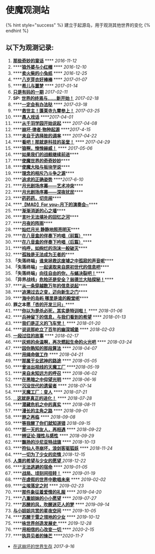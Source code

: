 # 使魔观测站

{% hint style="success" %}
建立于起源岛，用于观测其他世界的变化
{% endhint %}

## 以下为观测记录:

1. [**那些奇妙的童话**](http://mp.weixin.qq.com/s/X4jvDYetm-7qZokV_dwL_A)  ****  _2016-11-12_
2. \*\*\*\*[**狼外婆与小红帽**](https://mp.weixin.qq.com/s/UJRfRlYSOV2-XERGz10dgg)  ****  _2016-12-10_
3. \*\*\*\*[**卖火柴的小兔纸**](http://mp.weixin.qq.com/s/KdvgtXLRYhMc7SEHcDiwZw)  **** _2016-12-25_
4. \*\*\*\*[**八岁芽衣好棒棒**](http://mp.weixin.qq.com/s/N5Q_s-g2KO5pWICN-rvjEg)  **** _2017-01-07_
5. \*\*\*\*[**希儿与噩梦**](http://mp.weixin.qq.com/s/voFFWBTrSnNAu-uPVQ-4sg)  **** _2017-01-14_
6. [**只是有码的一期**](https://mp.weixin.qq.com/s?src=3&timestamp=1608109704&ver=1&signature=efFWCJg4EXQKdt2Vz1x1wsJpXDeX5nf6EdPTD1nGDrPziKr8Tcv*V0dsqUvr3yGfNoyUupxoaAWQXhAR*Xva-eOssHsWEs5H1MNKImFRrlBhIEUzX4ATcvJ9viz1G4EMRSTyfb5*fzZkJ0zKBoR9IHH0X-CTr6nAEXGwWT7Ookc=)  _2017-02-11_
7. **SP:** [**世界的终焉与……新开始！**](http://mp.weixin.qq.com/s/bG4vSbMHXE01GxPY8DRyww) _2017-02-18_
8. \*\*\*\*[**一定会有办法哒**](https://mp.weixin.qq.com/s?src=3&timestamp=1608111072&ver=1&signature=efFWCJg4EXQKdt2Vz1x1wsJpXDeX5nf6EdPTD1nGDrMIbON8pZ0MSOeBJAwsa38iOF2BBROwtlNxsnfRsYVptJPjBAHo0CLnaDgyVHJKGCQFe1MdrvYOht*vAIRj2TFFLIyfl5skBfxaDmKhVA8QK-qEuIwHTap3XOOWhKU-pLk=)  **** _2017-03-18_
9. \*\*\*\*[**救世主！蓬莱寺九霄参上！**](http://mp.weixin.qq.com/s/35I9FKoxhELD4VbXVjne2g) _2017-03-25_
10. \*\*\*\*[**愚人戏话**](http://mp.weixin.qq.com/s/dimSHl4fJ3G_nI0r6UO3CA)   ****_2017-04-01_
11. \*\*\*\*[**从千羽学园开始说起**](http://mp.weixin.qq.com/s/Phh21Ys4IfN-MaIenLxC2Q)  **** _2017-04-08_
12. \*\*\*\*[**崩坏·律者·物种起源**](http://mp.weixin.qq.com/s/lbq6tVV3t7urolz_19ZRwQ)  ****_2017-4-15_
13. \*\*\*\*[**来自于选择肢的调率**](http://mp.weixin.qq.com/s/5M_zA_dKV8i7O22og5L08w)  **** _2017-04-22_
14. \*\*\*\*[**看吧！那就是科技的圣堂！**](http://mp.weixin.qq.com/s/6Um8GOpp0u9er70_2b-o0g)  **** _2017-04-29_
15. \*\*\*\*[**狼啊，惶惶赫威！**](http://mp.weixin.qq.com/s/OibAjPUa35ggVqfcLmu3iA) **** _2017-05-06_
16. \*\*\*\*[**如果我们的战舰继续前进**](http://mp.weixin.qq.com/s/6G_HOHH8y21mxOWPKQfwZw)\*\*\*\*
17. \*\*\*\*[**使魔世界的奇奇妙妙**](http://mp.weixin.qq.com/s/XSdnireH1DVTV8qiGJ4muA)\*\*\*\*
18. \*\*\*\*[**使魔大陆与板块学说**](http://mp.weixin.qq.com/s/ttVNCOn6Q2y7_CUzSVh4ZQ)\*\*\*\*
19. \*\*\*\*[**理念的相斥乃斗争之源**](http://mp.weixin.qq.com/s/6OlUoFlG5PGW03kwKbsZ0Q)\*\*\*\*
20. \*\*\*\*[**追求的正确姿势**](http://mp.weixin.qq.com/s/YuCxkqZaSKQN8M7kiyWdzA) ****_2017-6-10_
21. \*\*\*\*[**月光剧场序幕——艺术冲突**](http://mp.weixin.qq.com/s?__biz=MzA3MzExMzkyMg==&mid=2659797421&idx=2&sn=eb8669d628f8d9d2771f422bbd671d84&chksm=8469e180b31e689611d4500afa9459028273e417542ae2d4110db7b0ff9b321be274f3450372&scene=21#wechat_redirect)\*\*\*\*
22. \*\*\*\*[**月光剧场序幕——深夜扰民**](http://mp.weixin.qq.com/s?__biz=MzA3MzExMzkyMg==&mid=2659797501&idx=2&sn=9f28bd7afe36a4fa2da523aacfdb439d&chksm=8469e1d0b31e68c65cfefdb1d8c4719ed347c8c637bdb15494139f7008032ae23dbd1fa96d75&scene=21#wechat_redirect)\*\*\*\*
23. \*\*\*\*[**药药药，切克闹**](http://mp.weixin.qq.com/s?__biz=MzA3MzExMzkyMg==&mid=2659797575&idx=1&sn=cf67111c0cf28fd880807fb572e6a036&chksm=8469e26ab31e6b7ca632a1d0524d849f0cef8250d88dbbae117ce860b48ab2de18ac3854cb15&scene=21#wechat_redirect)\*\*\*\*
24. \*\*\*\*[**【MAD】For you~月下的演奏会~**](http://mp.weixin.qq.com/s?__biz=MzA3MzExMzkyMg==&mid=2659797708&idx=2&sn=1a903062607b87743e309bc54a710c28&chksm=8469e2e1b31e6bf70f9d527cfb947431e4cfa0843a9424df103bc795b43af2add35091ca4e63&scene=21#wechat_redirect)\*\*\*\*
25. \*\*\*\*[**渐渐消逝的心之墙**](http://mp.weixin.qq.com/s?__biz=MzA3MzExMzkyMg==&mid=2659797752&idx=2&sn=38c8b1da509aeb12692fe140c8d1a78a&chksm=8469e2d5b31e6bc3a7b57fac844a0db84316a1543d45edbb1dd11abd84d7f70a6a1e4643d2ad&scene=21#wechat_redirect)\*\*\*\*
26. \*\*\*\*[**言叶无法填补的回忆之河**](http://mp.weixin.qq.com/s?__biz=MzA3MzExMzkyMg==&mid=2659797916&idx=2&sn=08a68a90d0bc166cbab208a80cf9a5b3&chksm=8469e3b1b31e6aa7e9df426d36b5b4d0b6cbb9c825e4a684f502a4997672e1cb41504cb02037&scene=21#wechat_redirect)\*\*\*\*
27. \*\*\*\*[**月夜的阵雨**](http://mp.weixin.qq.com/s?__biz=MzA3MzExMzkyMg==&mid=2659798012&idx=3&sn=193dc002cbf634d84602bcb848b93826&chksm=8469e3d1b31e6ac7e32deaef2c5692ac251523c920c7749a649bcf85bbc16a7a81e3b8cee4e7&scene=21#wechat_redirect)\*\*\*\*
28. \*\*\*\*[**灿烂月光 静静地照亮明天**](http://mp.weixin.qq.com/s?__biz=MzA3MzExMzkyMg==&mid=2659798075&idx=1&sn=b267fa5043e58949a28e7ecb6a001aa6&chksm=8469e416b31e6d006d927a34d60075bc10164676aa6526306f0b99e575d20c77b27d51944976&scene=21#wechat_redirect)\*\*\*\*
29. \*\*\*\*[**在八音盒的伴奏下吟唱（前篇）**](http://mp.weixin.qq.com/s?__biz=MzA3MzExMzkyMg==&mid=2659798105&idx=4&sn=5de3bf59f023ba90eab92ed4e7c25363&chksm=8469e474b31e6d62ed7c626a4bd92548e0a34632adafb0bf8770311d1abe487a1af7b5a2a460&scene=21#wechat_redirect)\*\*\*\*
30. \*\*\*\*[**在八音盒的伴奏下吟唱（后篇）**](http://mp.weixin.qq.com/s?__biz=MzA3MzExMzkyMg==&mid=2659798142&idx=2&sn=5d36fbb9060533e798c1d799e0cd24b4&chksm=8469e453b31e6d4547616fca5f9b600da891ef38ff7c7eb88ebd48c7d830a7ab684cbaa4fbe6&scene=21#wechat_redirect)\*\*\*\*
31. \*\*\*\*[**呜呼，如绚烂的泡沫一般破灭**](http://mp.weixin.qq.com/s?__biz=MzA3MzExMzkyMg==&mid=2659797681&idx=1&sn=a6357adfb48722f43b4ecfcc1162968a&chksm=8469e29cb31e6b8a337f89634a0e68b9a39da5fa683530c7cb5d0ca33f2abd6aa6abb01c1c47&scene=21#wechat_redirect)\*\*\*\*
32. \*\*\*\*[**孤独是无法成为王者的**](http://mp.weixin.qq.com/s/2npP1RKV4L0V_lIISewQdQ)\*\*\*\*
33. **「失落终端」**[**谁来拯救这废墟之中孤寂的声音呢**](http://mp.weixin.qq.com/s/yqYMji_A8YblfZeub0EYHA)\*\*\*\*
34. **「失落终端」**[**一起读取来自原初世代的信息吧**](http://mp.weixin.qq.com/s/fkB6zprmLjimlGa8dn9onA)\*\*\*\*
35. **「失落终端」**[**向往自由的你，与蛹决裂吧！**](http://mp.weixin.qq.com/s/pTKRQiFOYsmCChm7dlR-DA)\*\*\*\*
36. **「异界战线」**[**危险还是安全？翁德兰大陆探秘！**](http://mp.weixin.qq.com/s/RrcOX5J-91tgtNJ2i7lIhA)\*\*\*\*
37. \*\*\*\*[**从一条穿越数万年的信息说起**](http://mp.weixin.qq.com/s/gOvN_hAigkYQxMPLEdWsOQ)\*\*\*\*
38. \*\*\*\*[**追溯过去之变，迈向新生之门**](http://mp.weixin.qq.com/s/XjdItWO9-YTTzzi6wFaPJw)\*\*\*\*
39. \*\*\*\*[**海中的岛屿 哪里是谁的殿堂呢**](http://mp.weixin.qq.com/s/uQWnt-659nwUGQx22HGI_w)\*\*\*\*
40. **罪之本愿**[**「杏的开发三问」**](https://mp.weixin.qq.com/s/NOF1VE2j0OCm3Y2Hw4Jurg)\*\*\*\*
41. \*\*\*\*[**你以为是杀必死，其实是特训啦！**](https://mp.weixin.qq.com/s?src=11&timestamp=1608111072&ver=2770&signature=5sFpDs2R3zUu8Q4kwfVUoYz4SNVW-VL2kQtSqoEuc2TtRilVsUEaCCDZlO0NjBQOufhiK8FqB*DwyPlFgnviwUTz4Ljc4Lguxnk4G4-gryG9LX*p-3yTOZyLaewxQFz2&new=1)  ****  _2018-01-06_
42. \*\*\*\*[**兵神留下的信息，与我们看到的希望**](https://mp.weixin.qq.com/s?src=11&timestamp=1608112465&ver=2770&signature=5sFpDs2R3zUu8Q4kwfVUoYz4SNVW-VL2kQtSqoEuc2SyuV2zZ3hDulMgoZIkwgHQV60nlGx9h0QPOunn2jeQ8BzCRp0DvCJ8I4hioMo-ThQcrZq8d7xhgnOYIaLKen4H&new=1)    **** _2018-01-13_
43. \*\*\*\*[**我们是正义的飞车党！**](https://mp.weixin.qq.com/s?src=11&timestamp=1608112229&ver=2770&signature=5sFpDs2R3zUu8Q4kwfVUoYz4SNVW-VL2kQtSqoEuc2SgjPQ7ohpXv*6udoslT7XsiCcYEFkDjTffWqFPQ1LScZNjcT*dET-oN0bJvM8LNLGdwbo9jrK6nY5NH4AwtlXB&new=1)   ****  _2018-01-20_
44. \*\*\*\*[**说说那屹立了百年的幽深城堡**](https://mp.weixin.qq.com/s?src=11&timestamp=1608112229&ver=2770&signature=5sFpDs2R3zUu8Q4kwfVUoYz4SNVW-VL2kQtSqoEuc2Shrg6YbiMThaatF6PQElv*FnG1649ZED4sZVCd*xZFVKNkKZERioaAf4t*cfBsNcu6oKQtQc5UF1edBDTIJ8JN&new=1)   **** _2018-02-03_
45. [**一段过往的故事**](https://mp.weixin.qq.com/s?src=11&timestamp=1608110987&ver=2770&signature=5sFpDs2R3zUu8Q4kwfVUoYz4SNVW-VL2kQtSqoEuc2ROLCZoM4V1i-DqKOMWmXHnZO6exKnJCA61Mdw7nr7sNpjCy0B*A5jdM8bx8DeJt01-0Tc0d5XX*vxMSbYb*4Rc&new=1) ****  _2018-02-17_
46. \*\*\*\*[**灰烬的余温啊，再次燃起生命的火光吧**](https://mp.weixin.qq.com/s?src=11&timestamp=1608112229&ver=2770&signature=5sFpDs2R3zUu8Q4kwfVUoYz4SNVW-VL2kQtSqoEuc2TBze99q2a*tXEUgDs*SHocs0DSlWt7hdLkFhC1Am2*On1AiCj0ox-DV4Zso7Cdvh9djp8op0DvrQ3DrPDjsrUn&new=1)   **** _2018-03-24_
47. \*\*\*\*[**因你熟知的那段算法**](https://mp.weixin.qq.com/s?src=11&timestamp=1608112229&ver=2770&signature=5sFpDs2R3zUu8Q4kwfVUoYz4SNVW-VL2kQtSqoEuc2SecxHUa3FPU7JyGEWBlWj4vJYAgAaRfKoj7mfNwASyp-S*uX6FGY-WUhyIiFFmqB0g2uaBpQre99nfvmZ*XQbK&new=1)   **** _2018-04-07_
48. \*\*\*\*[**用绳命做工作**](https://mp.weixin.qq.com/s?src=11&timestamp=1608111970&ver=2770&signature=5sFpDs2R3zUu8Q4kwfVUoYz4SNVW-VL2kQtSqoEuc2QwT906b95VREBBOordbSdNYVODHGuqWqfzk8OPAhxJwSIH74RLv6*6aaMBIKB5pOpguY*46*gHBm0Ryx0t14cZ&new=1)   **** _2018-04-21_
49. \*\*\*\*[**那属于女武神的路途**](https://mp.weixin.qq.com/s?src=11&timestamp=1608111072&ver=2770&signature=5sFpDs2R3zUu8Q4kwfVUoYz4SNVW-VL2kQtSqoEuc2SvPodLjbeudZFTyjhLHeENo41QEkh-WWS0rb0d6OnXyi8brJdiuNRh0K*seAGsKPHe89SD0rUfBWhf2Obb3c7r&new=1)  **** _2018-05-05_
50. \*\*\*\*[**曾淡出视线的天魔工厂**](https://mp.weixin.qq.com/s?src=11&timestamp=1608112465&ver=2770&signature=5sFpDs2R3zUu8Q4kwfVUoYz4SNVW-VL2kQtSqoEuc2RR-WA4JybulVf2MWlMXjgAAxJ7SDM4aR7gDL-W*AnHPx2mb6u3H6Sg5e3b0u0LQhjWLSdSsJE0mPAGDSnq23XH&new=1)   ****_2018-05-19_
51. \*\*\*\*[**来自未知远方的呼召**](https://mp.weixin.qq.com/s?src=11&timestamp=1608111970&ver=2770&signature=5sFpDs2R3zUu8Q4kwfVUoYz4SNVW-VL2kQtSqoEuc2QJWIv1jxHHfpwntL1Nx2h2xqJ6KIiGMwyja*PBbT6X5OL5CWw-ntuZ6msPs1mvOYyFyOdyenVifCaZ2o2VAU1H&new=1)   ****  _2018-06-02_
52. \*\*\*\*[**在黑暗之中仰望光明**](https://mp.weixin.qq.com/s?src=11&timestamp=1608111072&ver=2770&signature=5sFpDs2R3zUu8Q4kwfVUoYz4SNVW-VL2kQtSqoEuc2SPtTgM*P88nA1LnUSxk7uU6OBfkR2FV-Hpk2EGJk7PQOztUjObcNjZM5PcjaCBNeAL6dzk6j2e78X2KXAY63W7&new=1)   **** _2018-06-16_
53. \*\*\*\*[**沉没世代的遗留者**](https://mp.weixin.qq.com/s?src=11&timestamp=1608112465&ver=2770&signature=5sFpDs2R3zUu8Q4kwfVUoYz4SNVW-VL2kQtSqoEuc2Snl6LIWKnv3DIkLyqV49crZcW5KAAJjs5CmgmC9tKsp4xmnPMwI7SiFPOBwIkrDx0zVIp4vEvxX0qKxDUvcOP8&new=1)   ****  _2018-07-14_
54. \*\*\*\*[**天魔工厂：变人**](https://mp.weixin.qq.com/s?src=11&timestamp=1608112465&ver=2770&signature=5sFpDs2R3zUu8Q4kwfVUoYz4SNVW-VL2kQtSqoEuc2Qwued9iK3ALeSDRaYtoQ3fP3o4tYer3*oUvYd2Fi7pYlfby9t41Sowvb-*prgr7aEm*JIWQMA-I8mGEPQrNJWk&new=1)   ****  _2018-07-21_
55. \_\_[**这就是真正的进化！**](https://mp.weixin.qq.com/s?src=11&timestamp=1608110987&ver=2770&signature=5sFpDs2R3zUu8Q4kwfVUoYz4SNVW-VL2kQtSqoEuc2RsAR4P0m5IgPa-wzl85wYAq6oA3nvzzxmrMlqjyOUYEX6GcY09EC9BKNZlQF9rYNfD168Qp-5XopmksYlvs2fQ&new=1) ****  _2018-07-28_
56. \*\*\*\*[**潜藏危机之中的真实**](https://mp.weixin.qq.com/s?src=11&timestamp=1608111970&ver=2770&signature=5sFpDs2R3zUu8Q4kwfVUoYz4SNVW-VL2kQtSqoEuc2SVBh986LEkRvYrEUTd-wjCZrEV5hrDYkVwNk*H1RwdcD6ehuJKCFKXH3wnHVnkl*XkJiDQrwDQ0*pwiaCtsouT&new=1)   ****  _2018-08-11_
57. \*\*\*\*[**漫长的主角之路**](https://mp.weixin.qq.com/s?src=11&timestamp=1608111072&ver=2770&signature=5sFpDs2R3zUu8Q4kwfVUoYz4SNVW-VL2kQtSqoEuc2Rg2pmz15ilpOv2gt-Kb5RfPXFvOWw1RirPM57UOrcudbD32MkhfCNN6CDzbYg4JPQjsqNwbUdzeO27Vd0mOCP5&new=1)  ****  _2018-09-01_
58. \*\*\*\*[**罪之再临**](https://mp.weixin.qq.com/s?src=11&timestamp=1608111970&ver=2770&signature=5sFpDs2R3zUu8Q4kwfVUoYz4SNVW-VL2kQtSqoEuc2QYZRJ8kx2B8LuGGrL7FehdTG*Xn-1vmQm4yi*TXlBaS33FJaLWDkYwaF6FYrLDYiqLhZnlQs9XryeGE1ZofNsa&new=1)   ****  _2018-09-08_
59. \*\*\*\*[**等我醒了你们就知道错**](https://mp.weixin.qq.com/s?src=11&timestamp=1608109704&ver=2770&signature=5sFpDs2R3zUu8Q4kwfVUoYz4SNVW-VL2kQtSqoEuc2TSl8xTcPp2Rak5JV36zQx*SEVkjnFJ0UsNr*SWB5C9GR-fkTLJuzf001Yvrj4z5IOlHM4lVQrCH0TyLMlopOSl&new=1)  _2018-09-15_
60. \*\*\*\*[**那一天的友人，再相遇**](https://mp.weixin.qq.com/s?src=11&timestamp=1608111072&ver=2770&signature=5sFpDs2R3zUu8Q4kwfVUoYz4SNVW-VL2kQtSqoEuc2SqydDa6bE9aQjd5YqOB5Jo4LTRaAtgRN3Lit5jor5Dpqzju5ULTLTBWowrkhCi*O1f2ZY055imMEiaJ1kcIxCS&new=1)   **** _2018-09-22_
61. \*\*\*\*[**辨证论·理性与感性**](https://mp.weixin.qq.com/s?src=11&timestamp=1608112229&ver=2770&signature=5sFpDs2R3zUu8Q4kwfVUoYz4SNVW-VL2kQtSqoEuc2TzNw6kHNCVWdBjAyy1Mz5tl0K7acYcz*zHgQEtR93Ez5219*9ojq6buBF*M6O7lE6LN7*TFC1rGGKKJ1uKfSQ9&new=1)   **** _2018-09-29_
62. \*\*\*\*[**飘扬的沙尼亚特战旗**](https://mp.weixin.qq.com/s?src=11&timestamp=1608112229&ver=2770&signature=5sFpDs2R3zUu8Q4kwfVUoYz4SNVW-VL2kQtSqoEuc2RlUosyg8MvB3yiff4*wr4RyFNFBpnsF6R*8RHiCFH3uaK5fbF*xprKyak-59thkcJhC0kNzSvPooRdxqGzpppH&new=1)   ****  _2018-10-13_
63. \*\*\*\*[**符仙人寻崩坏，浪剑客驱狐妖**](https://mp.weixin.qq.com/s?src=11&timestamp=1608112465&ver=2770&signature=5sFpDs2R3zUu8Q4kwfVUoYz4SNVW-VL2kQtSqoEuc2TAtTgt8MUr5Y1bsfcqeFaeR48TiNRASyfgmZAGl22C9hyGupJJdXzCiyOyaKMVtOYwB2tjopECkG8Sg8HCteKB&new=1)   **** _2018-11-24_
64. \*\*\*\*[**一切为了少女的恋情** ](https://mp.weixin.qq.com/s?src=11&timestamp=1608109704&ver=2770&signature=5sFpDs2R3zUu8Q4kwfVUoYz4SNVW-VL2kQtSqoEuc2RqrympYh9gAr1IwDXxTuutKwOr0su091TUBuQrGMzGGyidCsGYe51Kv*UPZsHLZPKY0KsyoH7mkH2GABe6XNaR&new=1)  _2018-12-15_
65. [**人类的希望与少女的愿望** ](https://mp.weixin.qq.com/s?src=11&timestamp=1608109704&ver=2770&signature=5sFpDs2R3zUu8Q4kwfVUoYz4SNVW-VL2kQtSqoEuc2Q7ceA4XIEtndVgLuLS9NbYibtMIswOuXQiW4Nm8eHw*9itvYkbBkwkdSkThdOh3nYZKj3cOOfYMKnFONdsc4FR&new=1)  _2018-12-22_
66. \*\*\*\*[**无法逃避的宿命**](https://mp.weixin.qq.com/s?src=11&timestamp=1608111072&ver=2770&signature=5sFpDs2R3zUu8Q4kwfVUoYz4SNVW-VL2kQtSqoEuc2QSOnMnqufhhobnfW6V88bY*egMTStvYLRJf5Gw0prjbdBYVVfW0Dx3Xx5pc3BtlmJVf1FZSvwg8SyMP3MYK8f0&new=1)   **** _2019-01-05_
67. \*\*\*\*[**战局、顷刻间扭转！**](https://mp.weixin.qq.com/s?src=11&timestamp=1608111970&ver=2770&signature=5sFpDs2R3zUu8Q4kwfVUoYz4SNVW-VL2kQtSqoEuc2RxNM49bGXGtC9FrUod2E4OV7nR5oR2oZjSmvnHIlDHd-HqA8rTFppKuOiXJIGg6pEXy95nq1p-WO9-hBB594TB&new=1)  **** _2019-01-19_
68. \*\*\*\*[**在虚假的世界中歌唱未来**](https://mp.weixin.qq.com/s?src=11&timestamp=1608111970&ver=2770&signature=5sFpDs2R3zUu8Q4kwfVUoYz4SNVW-VL2kQtSqoEuc2TA4GG0j3Lp3*fcAxRrCw0PmJDeTHXvaEShZg9x1vCpqBQWQk*tTd*aPTjucRjP6K-VSj-ZC*l7MXKZcTYW5Um7&new=1)   ****  _2019-02-02_
69. \*\*\*\*[**尘埃落定之时**](https://mp.weixin.qq.com/s?src=11&timestamp=1608109704&ver=2770&signature=5sFpDs2R3zUu8Q4kwfVUoYz4SNVW-VL2kQtSqoEuc2Toml6jOmNHhPzm6YCWQ7jkVPT1tBNOhRprbz8YpxEKXLP*dK4*wR7u6JiOSiwnjT9W6mzxm-xXnQpzGJLKz4Ks&new=1) ****  _2019-02-23_
70. \*\*\*\*[**那件象征着爱情的礼服**](https://mp.weixin.qq.com/s?src=11&timestamp=1608112465&ver=2770&signature=5sFpDs2R3zUu8Q4kwfVUoYz4SNVW-VL2kQtSqoEuc2S-28atIORdCTBGQhNTksrW52IX3T3crancBUBuEXVz18WHGV7sLWcyt8e9DHapiJ-R-hJk4tm2A-q*tTgBdWQB&new=1)   **** _2019-04-20_
71. \*\*\*\*[**八重姐妹的小小愿望**](https://mp.weixin.qq.com/s?src=11&timestamp=1608112465&ver=2770&signature=5sFpDs2R3zUu8Q4kwfVUoYz4SNVW-VL2kQtSqoEuc2RuxUmgj21krxOPgVpSFOHkaQO-777my60EbeO8P89Jh-C4KQM6mWukl3D1*rlTYwN3ByFN5t8x7037e5ioTIBT&new=1)    **** _2019-07-27_
72. \*\*\*\*[**苏醒的风，吹醒迷茫人的梦**](https://mp.weixin.qq.com/s?src=11&timestamp=1608111072&ver=2770&signature=5sFpDs2R3zUu8Q4kwfVUoYz4SNVW-VL2kQtSqoEuc2TDICv189G1QyuWwlDWd8F-a-GNObhP*FFHY4TMRQ9Mwn37PlUbckAwrf7EYyGwuJKYPImF4oxC61cw1B54aClr&new=1)   ****  _2019-09-14_
73. [**与小姐姐共赏的星夜空间**](https://mp.weixin.qq.com/s?src=11&timestamp=1608112465&ver=2770&signature=5sFpDs2R3zUu8Q4kwfVUoYz4SNVW-VL2kQtSqoEuc2T0CN*C668oN7XFAYkziyk84RGGFj7XlKmrFE4RIhCuf9uZ2P8P7p7QjNZHpCa2np8xyY0eJ14XKVd9cfVokkoH&new=1)   **** _2019-10-05_
74. \*\*\*\*[**苏醒于雪之领地的少女**](https://mp.weixin.qq.com/s?src=11&timestamp=1608112229&ver=2770&signature=5sFpDs2R3zUu8Q4kwfVUoYz4SNVW-VL2kQtSqoEuc2TVd4uU4ou8j4TC9BDayFVZ2bsWBfDUylKjvhQm5vTdpfYb7iq04*IBqc0kBf3vCSKLkn4jCsu9lnMmXRI18zmH&new=1)   ****  _2019-10-12_
75. \*\*\*\*[**咏世界创造发展史** ](https://mp.weixin.qq.com/s?src=11&timestamp=1608112229&ver=2770&signature=5sFpDs2R3zUu8Q4kwfVUoYz4SNVW-VL2kQtSqoEuc2T6iXfj6jMrD6vs-nrKMrxJVBDyDrUbvLwUth-ePSDq1D1K6H70CV69uWaJwVVxcfBgtqH-TwBvA6W0-YzdXUeM&new=1)   **** _2019-12-28_
76. \*\*\*\*[**用相信的心改变一切** ](https://mp.weixin.qq.com/s?src=11&timestamp=1608110928&ver=2770&signature=5sFpDs2R3zUu8Q4kwfVUoYz4SNVW-VL2kQtSqoEuc2QObLpk7Y6oMrNU9leRsqoD0MZRyfvGfotkeVPhwBxFzDUkAQ0OsXa*da3uFfI*eHsw4zSgE1stHcYdmJNC*wfi&new=1) **** _2020-2-15_
77. \*\*\*\*[**执异见者的锋芒**](https://mp.weixin.qq.com/s?src=11&timestamp=1608109704&ver=2770&signature=5sFpDs2R3zUu8Q4kwfVUoYz4SNVW-VL2kQtSqoEuc2R7xy3myUAenn30Q87jCqchZeRCE0huEeMVF-5C0pcF7qAhsHvw*ZFhdnLCN-pZfTeSTHTHQ0C3W2p*m2gacKKC&new=1)  ****_2020-11-7_

* [在这崩坏的世界生存](https://mp.weixin.qq.com/s?src=11&timestamp=1608109704&ver=2770&signature=5sFpDs2R3zUu8Q4kwfVUoYz4SNVW-VL2kQtSqoEuc2RX8ZrTKl*5qHC*-ZfIocoBW--8SOgSUbBVvE6TsmmK24AfukxN89SL0CCHe6WwRlri2mdv-egiVWbkMvwnDAQx&new=1) _2017-9-16_



